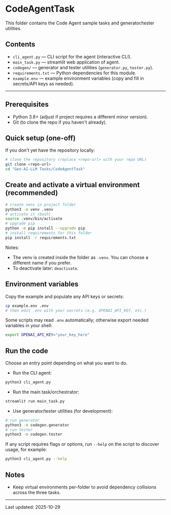 # CodeAgentTask

This folder contains the Code Agent sample tasks and generator/tester utilities.

## Contents
- `cli_agent.py` — CLI script for the agent (interactive CLI).
- `main_task.py` — streamlit web application of agent.
- `codegen/` — generator and tester utilities (`generator.py`, `tester.py`).
- `requirements.txt` — Python dependencies for this module.
- `example.env` — example environment variables (copy and fill in secrets/API keys as needed).

---

## Prerequisites
- Python 3.8+ (adjust if project requires a different minor version).
- Git (to clone the repo if you haven't already).

## Quick setup (one-off)
If you don't yet have the repository locally:

```bash
# clone the repository (replace <repo-url> with your repo URL)
git clone <repo-url>
cd "Gen-AI-LLM Tasks/CodeAgentTask"
```

## Create and activate a virtual environment (recommended)

```bash
# create venv in project folder
python3 -m venv .venv
# activate it (bash)
source .venv/bin/activate
# upgrade pip
python -m pip install --upgrade pip
# install requirements for this folder
pip install -r requirements.txt
```

Notes:
- The venv is created inside the folder as `.venv`. You can choose a different name if you prefer.
- To deactivate later: `deactivate`.

## Environment variables
Copy the example and populate any API keys or secrets:

```bash
cp example.env .env
# then edit .env with your secrets (e.g. OPENAI_API_KEY, etc.)
```

Some scripts may read `.env` automatically; otherwise export needed variables in your shell:

```bash
export OPENAI_API_KEY="your_key_here"
```

## Run the code
Choose an entry point depending on what you want to do.

- Run the CLI agent:

```bash
python3 cli_agent.py
```

- Run the main task/orchestrator:

```bash
streamlit run main_task.py
```

- Use generator/tester utilities (for development):

```bash
# run generator
python3 -m codegen.generator
# run tester
python3 -m codegen.tester
```

If any script requires flags or options, run `--help` on the script to discover usage, for example:

```bash
python3 cli_agent.py --help
```

## Notes
- Keep virtual environments per-folder to avoid dependency collisions across the three tasks.

---

Last updated: 2025-10-29
